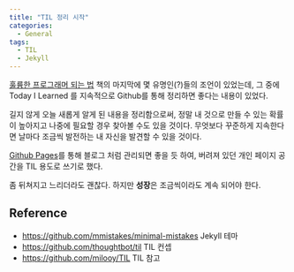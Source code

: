 ```yaml
---
title: "TIL 정리 시작"
categories:
  - General
tags:
  - TIL
  - Jekyll
---
```


[훌륭한 프로그래머 되는 법](http://book.naver.com/bookdb/book_detail.nhn?bid=9899036) 책의 마지막에 몇 유명인(?)들의 조언이 있었는데, 그 중에 Today I Learned 를 지속적으로 Github를 통해 정리하면 좋다는 내용이 있었다.

길지 않게 오늘 새롭게 알게 된 내용을 정리함으로써, 정말 내 것으로 만들 수 있는 확률이 높아지고 나중에 필요할 경우 찾아볼 수도 있을 것이다. 무엇보다 꾸준하게 지속한다면 날마다 조금씩 발전하는 내 자신을 발견할 수 있을 것이다.

[Github Pages](https://pages.github.com/)를 통해 블로그 처럼 관리되면 좋을 듯 하여, 버려져 있던 개인 페이지 공간을 TIL 용도로 쓰기로 했다.

좀 뒤쳐지고 느리더라도 괜찮다. 하지만 **성장**은 조금씩이라도 계속 되어야 한다.

## Reference
- <https://github.com/mmistakes/minimal-mistakes> Jekyll 테마
- <https://github.com/thoughtbot/til> TIL 컨셉
- <https://github.com/milooy/TIL> TIL 참고